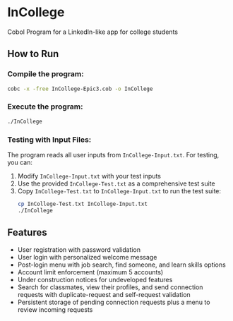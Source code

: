 # InCollege
Cobol Program for a LinkedIn-like app for college students

## How to Run

### Compile the program:
```bash
cobc -x -free InCollege-Epic3.cob -o InCollege
```

### Execute the program:
```bash
./InCollege
```

### Testing with Input Files:
The program reads all user inputs from `InCollege-Input.txt`. For testing, you can:
1. Modify `InCollege-Input.txt` with your test inputs
2. Use the provided `InCollege-Test.txt` as a comprehensive test suite
3. Copy `InCollege-Test.txt` to `InCollege-Input.txt` to run the test suite:
   ```bash
   cp InCollege-Test.txt InCollege-Input.txt
   ./InCollege
   ```

## Features
- User registration with password validation
- User login with personalized welcome message
- Post-login menu with job search, find someone, and learn skills options
- Account limit enforcement (maximum 5 accounts)
- Under construction notices for undeveloped features
- Search for classmates, view their profiles, and send connection requests with
   duplicate-request and self-request validation
- Persistent storage of pending connection requests plus a menu to review
   incoming requests
